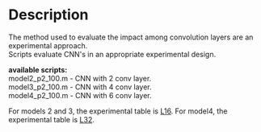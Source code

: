 # Description

The method used to evaluate the impact among convolution layers are an experimental approach.<br />
Scripts evaluate CNN's in an appropriate experimental design.<br />

**available scripts:**<br />
model2_p2_100.m - CNN with 2 conv layer.<br />
model3_p2_100.m - CNN with 4 conv layer.<br />
model4_p2_100.m - CNN with 6 conv layer.<br />

For models 2 and 3, the experimental table is [L16](https://www.york.ac.uk/depts/maths/tables/l16.htm). For model4, the experimental table is [L32](https://www.york.ac.uk/depts/maths/tables/l32.htm).<br />
